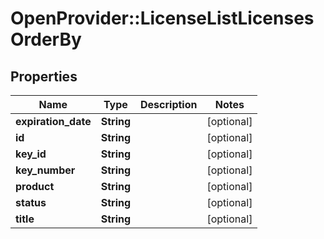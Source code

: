 # OpenProvider::LicenseListLicensesOrderBy

## Properties
Name | Type | Description | Notes
------------ | ------------- | ------------- | -------------
**expiration_date** | **String** |  | [optional] 
**id** | **String** |  | [optional] 
**key_id** | **String** |  | [optional] 
**key_number** | **String** |  | [optional] 
**product** | **String** |  | [optional] 
**status** | **String** |  | [optional] 
**title** | **String** |  | [optional] 

